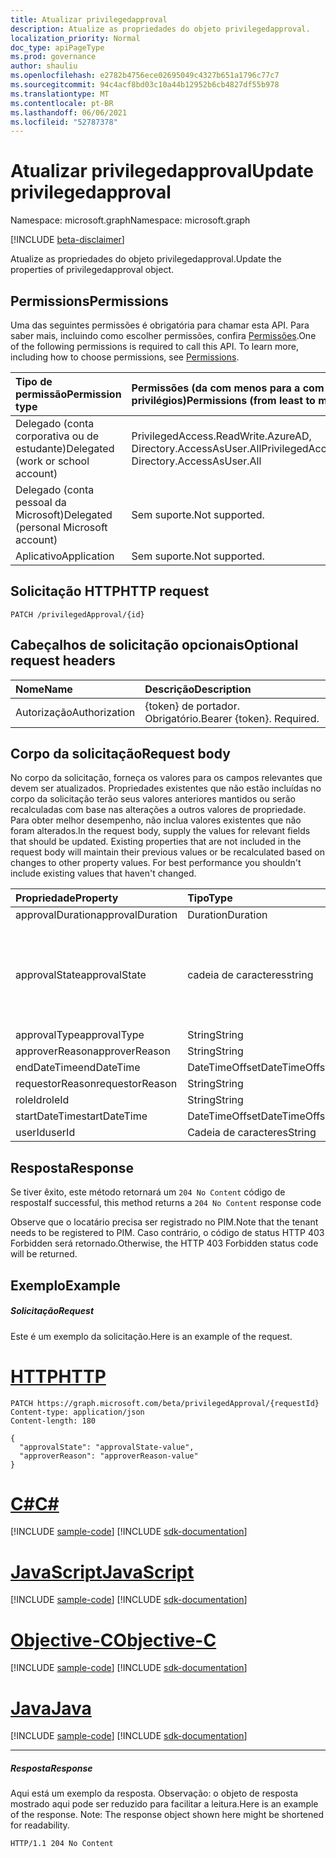 ```yaml
---
title: Atualizar privilegedapproval
description: Atualize as propriedades do objeto privilegedapproval.
localization_priority: Normal
doc_type: apiPageType
ms.prod: governance
author: shauliu
ms.openlocfilehash: e2782b4756ece02695049c4327b651a1796c77c7
ms.sourcegitcommit: 94c4acf8bd03c10a44b12952b6cb4827df55b978
ms.translationtype: MT
ms.contentlocale: pt-BR
ms.lasthandoff: 06/06/2021
ms.locfileid: "52787378"
---
```

# <a name="update-privilegedapproval"></a><span data-ttu-id="e2f2f-103">Atualizar privilegedapproval</span><span class="sxs-lookup"><span data-stu-id="e2f2f-103">Update privilegedapproval</span></span>

<span data-ttu-id="e2f2f-104">Namespace: microsoft.graph</span><span class="sxs-lookup"><span data-stu-id="e2f2f-104">Namespace: microsoft.graph</span></span>

[!INCLUDE [beta-disclaimer](../../includes/beta-disclaimer.md)]

<span data-ttu-id="e2f2f-105">Atualize as propriedades do objeto privilegedapproval.</span><span class="sxs-lookup"><span data-stu-id="e2f2f-105">Update the properties of privilegedapproval object.</span></span>
## <a name="permissions"></a><span data-ttu-id="e2f2f-106">Permissions</span><span class="sxs-lookup"><span data-stu-id="e2f2f-106">Permissions</span></span>
<span data-ttu-id="e2f2f-p101">Uma das seguintes permissões é obrigatória para chamar esta API. Para saber mais, incluindo como escolher permissões, confira [Permissões](/graph/permissions-reference).</span><span class="sxs-lookup"><span data-stu-id="e2f2f-p101">One of the following permissions is required to call this API. To learn more, including how to choose permissions, see [Permissions](/graph/permissions-reference).</span></span>


|<span data-ttu-id="e2f2f-109">Tipo de permissão</span><span class="sxs-lookup"><span data-stu-id="e2f2f-109">Permission type</span></span>      | <span data-ttu-id="e2f2f-110">Permissões (da com menos para a com mais privilégios)</span><span class="sxs-lookup"><span data-stu-id="e2f2f-110">Permissions (from least to most privileged)</span></span>              |
|:--------------------|:---------------------------------------------------------|
|<span data-ttu-id="e2f2f-111">Delegado (conta corporativa ou de estudante)</span><span class="sxs-lookup"><span data-stu-id="e2f2f-111">Delegated (work or school account)</span></span> | <span data-ttu-id="e2f2f-112">PrivilegedAccess.ReadWrite.AzureAD, Directory.AccessAsUser.All</span><span class="sxs-lookup"><span data-stu-id="e2f2f-112">PrivilegedAccess.ReadWrite.AzureAD, Directory.AccessAsUser.All</span></span>    |
|<span data-ttu-id="e2f2f-113">Delegado (conta pessoal da Microsoft)</span><span class="sxs-lookup"><span data-stu-id="e2f2f-113">Delegated (personal Microsoft account)</span></span> | <span data-ttu-id="e2f2f-114">Sem suporte.</span><span class="sxs-lookup"><span data-stu-id="e2f2f-114">Not supported.</span></span>    |
|<span data-ttu-id="e2f2f-115">Aplicativo</span><span class="sxs-lookup"><span data-stu-id="e2f2f-115">Application</span></span> | <span data-ttu-id="e2f2f-116">Sem suporte.</span><span class="sxs-lookup"><span data-stu-id="e2f2f-116">Not supported.</span></span> |

## <a name="http-request"></a><span data-ttu-id="e2f2f-117">Solicitação HTTP</span><span class="sxs-lookup"><span data-stu-id="e2f2f-117">HTTP request</span></span>
<!-- { "blockType": "ignored" } -->
```http
PATCH /privilegedApproval/{id}
```
## <a name="optional-request-headers"></a><span data-ttu-id="e2f2f-118">Cabeçalhos de solicitação opcionais</span><span class="sxs-lookup"><span data-stu-id="e2f2f-118">Optional request headers</span></span>
| <span data-ttu-id="e2f2f-119">Nome</span><span class="sxs-lookup"><span data-stu-id="e2f2f-119">Name</span></span>       | <span data-ttu-id="e2f2f-120">Descrição</span><span class="sxs-lookup"><span data-stu-id="e2f2f-120">Description</span></span>|
|:-----------|:-----------|
| <span data-ttu-id="e2f2f-121">Autorização</span><span class="sxs-lookup"><span data-stu-id="e2f2f-121">Authorization</span></span>  | <span data-ttu-id="e2f2f-p102">{token} de portador. Obrigatório.</span><span class="sxs-lookup"><span data-stu-id="e2f2f-p102">Bearer {token}. Required.</span></span> |

## <a name="request-body"></a><span data-ttu-id="e2f2f-124">Corpo da solicitação</span><span class="sxs-lookup"><span data-stu-id="e2f2f-124">Request body</span></span>
<span data-ttu-id="e2f2f-p103">No corpo da solicitação, forneça os valores para os campos relevantes que devem ser atualizados. Propriedades existentes que não estão incluídas no corpo da solicitação terão seus valores anteriores mantidos ou serão recalculadas com base nas alterações a outros valores de propriedade. Para obter melhor desempenho, não inclua valores existentes que não foram alterados.</span><span class="sxs-lookup"><span data-stu-id="e2f2f-p103">In the request body, supply the values for relevant fields that should be updated. Existing properties that are not included in the request body will maintain their previous values or be recalculated based on changes to other property values. For best performance you shouldn't include existing values that haven't changed.</span></span>

| <span data-ttu-id="e2f2f-128">Propriedade</span><span class="sxs-lookup"><span data-stu-id="e2f2f-128">Property</span></span>     | <span data-ttu-id="e2f2f-129">Tipo</span><span class="sxs-lookup"><span data-stu-id="e2f2f-129">Type</span></span>   |<span data-ttu-id="e2f2f-130">Descrição</span><span class="sxs-lookup"><span data-stu-id="e2f2f-130">Description</span></span>|
|:---------------|:--------|:----------|
|<span data-ttu-id="e2f2f-131">approvalDuration</span><span class="sxs-lookup"><span data-stu-id="e2f2f-131">approvalDuration</span></span>|<span data-ttu-id="e2f2f-132">Duration</span><span class="sxs-lookup"><span data-stu-id="e2f2f-132">Duration</span></span>||
|<span data-ttu-id="e2f2f-133">approvalState</span><span class="sxs-lookup"><span data-stu-id="e2f2f-133">approvalState</span></span>|<span data-ttu-id="e2f2f-134">cadeia de caracteres</span><span class="sxs-lookup"><span data-stu-id="e2f2f-134">string</span></span>| <span data-ttu-id="e2f2f-135">Os valores possíveis são: `pending`, `approved`, `denied`, `aborted`, `canceled`.</span><span class="sxs-lookup"><span data-stu-id="e2f2f-135">Possible values are: `pending`, `approved`, `denied`, `aborted`, `canceled`.</span></span>|
|<span data-ttu-id="e2f2f-136">approvalType</span><span class="sxs-lookup"><span data-stu-id="e2f2f-136">approvalType</span></span>|<span data-ttu-id="e2f2f-137">String</span><span class="sxs-lookup"><span data-stu-id="e2f2f-137">String</span></span>||
|<span data-ttu-id="e2f2f-138">approverReason</span><span class="sxs-lookup"><span data-stu-id="e2f2f-138">approverReason</span></span>|<span data-ttu-id="e2f2f-139">String</span><span class="sxs-lookup"><span data-stu-id="e2f2f-139">String</span></span>||
|<span data-ttu-id="e2f2f-140">endDateTime</span><span class="sxs-lookup"><span data-stu-id="e2f2f-140">endDateTime</span></span>|<span data-ttu-id="e2f2f-141">DateTimeOffset</span><span class="sxs-lookup"><span data-stu-id="e2f2f-141">DateTimeOffset</span></span>||
|<span data-ttu-id="e2f2f-142">requestorReason</span><span class="sxs-lookup"><span data-stu-id="e2f2f-142">requestorReason</span></span>|<span data-ttu-id="e2f2f-143">String</span><span class="sxs-lookup"><span data-stu-id="e2f2f-143">String</span></span>||
|<span data-ttu-id="e2f2f-144">roleId</span><span class="sxs-lookup"><span data-stu-id="e2f2f-144">roleId</span></span>|<span data-ttu-id="e2f2f-145">String</span><span class="sxs-lookup"><span data-stu-id="e2f2f-145">String</span></span>||
|<span data-ttu-id="e2f2f-146">startDateTime</span><span class="sxs-lookup"><span data-stu-id="e2f2f-146">startDateTime</span></span>|<span data-ttu-id="e2f2f-147">DateTimeOffset</span><span class="sxs-lookup"><span data-stu-id="e2f2f-147">DateTimeOffset</span></span>||
|<span data-ttu-id="e2f2f-148">userId</span><span class="sxs-lookup"><span data-stu-id="e2f2f-148">userId</span></span>|<span data-ttu-id="e2f2f-149">Cadeia de caracteres</span><span class="sxs-lookup"><span data-stu-id="e2f2f-149">String</span></span>||

## <a name="response"></a><span data-ttu-id="e2f2f-150">Resposta</span><span class="sxs-lookup"><span data-stu-id="e2f2f-150">Response</span></span>

<span data-ttu-id="e2f2f-151">Se tiver êxito, este método retornará um `204 No Content` código de resposta</span><span class="sxs-lookup"><span data-stu-id="e2f2f-151">If successful, this method returns a `204 No Content` response code</span></span>

<span data-ttu-id="e2f2f-152">Observe que o locatário precisa ser registrado no PIM.</span><span class="sxs-lookup"><span data-stu-id="e2f2f-152">Note that the tenant needs to be registered to PIM.</span></span> <span data-ttu-id="e2f2f-153">Caso contrário, o código de status HTTP 403 Forbidden será retornado.</span><span class="sxs-lookup"><span data-stu-id="e2f2f-153">Otherwise, the HTTP 403 Forbidden status code will be returned.</span></span>

## <a name="example"></a><span data-ttu-id="e2f2f-154">Exemplo</span><span class="sxs-lookup"><span data-stu-id="e2f2f-154">Example</span></span>
##### <a name="request"></a><span data-ttu-id="e2f2f-155">Solicitação</span><span class="sxs-lookup"><span data-stu-id="e2f2f-155">Request</span></span>
<span data-ttu-id="e2f2f-156">Este é um exemplo da solicitação.</span><span class="sxs-lookup"><span data-stu-id="e2f2f-156">Here is an example of the request.</span></span>

# <a name="http"></a>[<span data-ttu-id="e2f2f-157">HTTP</span><span class="sxs-lookup"><span data-stu-id="e2f2f-157">HTTP</span></span>](#tab/http)
<!-- {
  "blockType": "request",
  "name": "update_privilegedapproval"
}-->
```http
PATCH https://graph.microsoft.com/beta/privilegedApproval/{requestId}
Content-type: application/json
Content-length: 180

{
  "approvalState": "approvalState-value",
  "approverReason": "approverReason-value"
}
```
# <a name="c"></a>[<span data-ttu-id="e2f2f-158">C#</span><span class="sxs-lookup"><span data-stu-id="e2f2f-158">C#</span></span>](#tab/csharp)
[!INCLUDE [sample-code](../includes/snippets/csharp/update-privilegedapproval-csharp-snippets.md)]
[!INCLUDE [sdk-documentation](../includes/snippets/snippets-sdk-documentation-link.md)]

# <a name="javascript"></a>[<span data-ttu-id="e2f2f-159">JavaScript</span><span class="sxs-lookup"><span data-stu-id="e2f2f-159">JavaScript</span></span>](#tab/javascript)
[!INCLUDE [sample-code](../includes/snippets/javascript/update-privilegedapproval-javascript-snippets.md)]
[!INCLUDE [sdk-documentation](../includes/snippets/snippets-sdk-documentation-link.md)]

# <a name="objective-c"></a>[<span data-ttu-id="e2f2f-160">Objective-C</span><span class="sxs-lookup"><span data-stu-id="e2f2f-160">Objective-C</span></span>](#tab/objc)
[!INCLUDE [sample-code](../includes/snippets/objc/update-privilegedapproval-objc-snippets.md)]
[!INCLUDE [sdk-documentation](../includes/snippets/snippets-sdk-documentation-link.md)]

# <a name="java"></a>[<span data-ttu-id="e2f2f-161">Java</span><span class="sxs-lookup"><span data-stu-id="e2f2f-161">Java</span></span>](#tab/java)
[!INCLUDE [sample-code](../includes/snippets/java/update-privilegedapproval-java-snippets.md)]
[!INCLUDE [sdk-documentation](../includes/snippets/snippets-sdk-documentation-link.md)]

---

##### <a name="response"></a><span data-ttu-id="e2f2f-162">Resposta</span><span class="sxs-lookup"><span data-stu-id="e2f2f-162">Response</span></span>
<span data-ttu-id="e2f2f-p105">Aqui está um exemplo da resposta. Observação: o objeto de resposta mostrado aqui pode ser reduzido para facilitar a leitura.</span><span class="sxs-lookup"><span data-stu-id="e2f2f-p105">Here is an example of the response. Note: The response object shown here might be shortened for readability.</span></span>
<!-- {
  "blockType": "response"
} -->
```http
HTTP/1.1 204 No Content
```

<!-- uuid: 8fcb5dbc-d5aa-4681-8e31-b001d5168d79
2015-10-25 14:57:30 UTC -->
<!--
{
  "type": "#page.annotation",
  "description": "Update privilegedapproval",
  "keywords": "",
  "section": "documentation",
  "tocPath": "",
  "suppressions": []
}
-->


